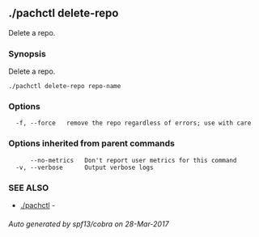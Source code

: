 ## ./pachctl delete-repo

Delete a repo.

### Synopsis


Delete a repo.

```
./pachctl delete-repo repo-name
```

### Options

```
  -f, --force   remove the repo regardless of errors; use with care
```

### Options inherited from parent commands

```
      --no-metrics   Don't report user metrics for this command
  -v, --verbose      Output verbose logs
```

### SEE ALSO
* [./pachctl](./pachctl.md)	 - 

###### Auto generated by spf13/cobra on 28-Mar-2017
